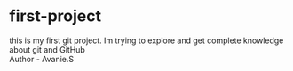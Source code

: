 # first-project
this is my first git project. Im trying to explore and get complete knowledge about git and GitHub 
<br> 
Author - Avanie.S
